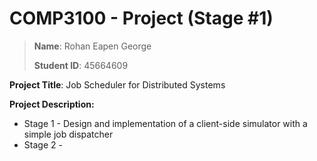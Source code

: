 # COMP3100 - Project (Stage #1) 
> **Name**: Rohan Eapen George
>
> **Student ID**: 45664609

**Project Title**: Job Scheduler for Distributed Systems

**Project Description:** 
* Stage 1 - Design and implementation of a client-side simulator with a simple job dispatcher
* Stage 2 - 